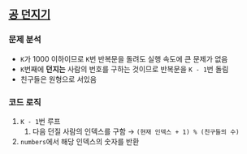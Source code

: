 ## [공 던지기](https://school.programmers.co.kr/learn/courses/30/lessons/120843)

### 문제 분석
- `K`가 1000 이하이므로 `K`번 반복문을 돌려도 실행 속도에 큰 문제가 없음
- `K`번째에 **던지는** 사람의 번호를 구하는 것이므로 반복문을 `K - 1`번 돌림
- 친구들은 원형으로 서있음

### 코드 로직
1. `K - 1`번 루프
   1. 다음 던질 사람의 인덱스를 구함 → `(현재 인덱스 + 1) % (친구들의 수)`
2. `numbers`에서 해당 인덱스의 숫자를 반환